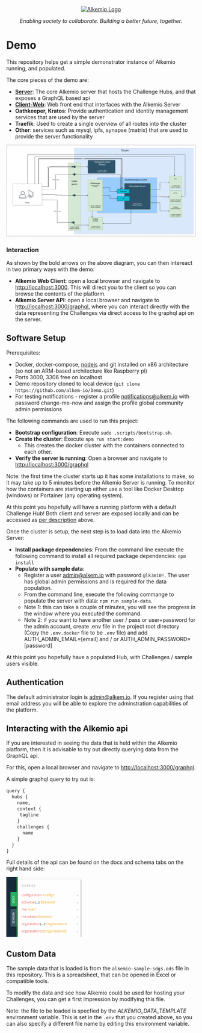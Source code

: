 <p align="center">
  <a href="http://alkem.io/" target="blank"><img src="https://alkem.io/uploads/logos/alkemio-logo.svg" width="400" alt="Alkemio Logo" /></a>
</p>
<p align="center"><i>Enabling society to collaborate. Building a better future, together.</i></p>


# Demo

This repository helps get a simple demonstrator instance of Alkemio running, and populated.

The core pieces of the demo are:

- **[Server](http://github.com/alkem-io/server)**: The core Alkemio server that hosts the Challenge Hubs, and that exposes a GraphQL based api
- **[Client-Web](http://github.com/alkem-io/client-web)**: Web front end that interfaces with the Alkemio Server
- **Oathkeeper, Kratos**: Provide authentication and identity management services that are used by the server
- **Traefik**: Used to create a single overview of all routes into the cluster
- **Other**: services such as mysql, ipfs, synapse (matrix) that are used to provide the server functionality

<p >
<img src="docs/images/docker-compose.png" alt="Docker compose cluster" width="600" />
</p>

### Interaction
As shown by the bold arrows on the above diagram, you can then intereact in two primary ways with the demo:
* **Alkemio Web Client**: open a local browser and navigate to [http://localhost:3000](http://localhost:3000). This will direct you to the client so you can browse the contents of the platform.
* **Alkemio Server API**: open a local browser and navigate to [http://localhost:3000/graphql](http://localhost:3000/graphql), where you can interact directly with the data representing the Challenges via direct access to the graphql api on the server.

## Software Setup

Prerequisites:

- Docker, docker-compose, [nodejs](https://nodejs.org/en/download/package-manager/) and git installed on x86 architecture (so not an ARM-based architecture like Raspberry pi)
- Ports 3000, 3306 free on localhost
- Demo repository cloned to local device (`git clone https://github.com/alkem-io/Demo.git`)
- For testing notifications - register a profile notifications@alkem.io with password change-me-now and assign the profile global community admin permissions

The following commands are used to run this project:


* **Bootstrap configuration**: Execute `sudo .scripts/bootstrap.sh`.
* **Create the cluster**: Execute `npm run start:demo`
  * This creates the docker cluster with the containers connected to each other.
* **Verify the server is running**: Open a browser and navigate to [http://localhost:3000/graphql](http://localhost:3000/graphql)

Note: the first time the cluster starts up it has some installations to make, so it may take up to 5 minutes before the Alkemio Server is running. To monitor how the containers are starting up either use a tool like Docker Desktop (windows) or Portainer (any operating system).

At this point you hopefully will have a running platform with a default Challenge Hub! Both client and server are exposed locally and can be accessed as [per description](#Interaction) above.

Once the cluster is setup, the next step is to load data into the Alkemio Server:
* **Install package dependencies**: From the command line execute the following command to install all required package dependencies: `npm install`
* **Populate with sample data**:
  * Register a user admin@alkem.io with password ```@lk3m10!```. The user has global admin permissions and is required for the data population.
  * From the command line, execute the following commange to populate the server with data: `npm run sample-data`.
  * Note 1: this can take a couple of minutes, you will see the progress in the window where you executed the command.
  * Note 2: if you want to have another user / pass or user+password for the admin account, create .env file in the project root directory (Copy the `.env.docker` file to be `.env` file) and add AUTH_ADMIN_EMAIL=[email] and / or AUTH_ADMIN_PASSWORD=[password]

At this point you hopefully have a populated Hub, with Challenges / sample users visible.

## Authentication

The default administrator login is admin@alkem.io. If you register using that email address you will be able to explore the adminstration capabilities of the platform.

## Interacting with the Alkemio api
If you are interested in seeing the data that is held within the Alkemio platform, then it is advisable to try out directly querying data from the GraphQL api.

For this, open a local browser and navigate to [http://localhost:3000/graphql](http://localhost:3000/graphql).

A simple graphql query to try out is:
```
query {
  hubs {
    name,
    context {
     tagline
    }
    challenges {
      name
    }
  }
}
```

Full details of the api can be found on the docs and schema tabs on the right hand side:
<p >
<img src="docs/images/graphql-playground.png" alt="Graphql api on playground" width="200" />
</p>


## Custom Data
The sample data that is loaded is from the ```alkemio-sample-sdgs.ods``` file in this repository. This is a spreadsheet, that can be opened in Excel or compatible tools.

To modify the data and see how Alkemio could be used for hosting your Challenges, you can get a first impression by modifying this file.

Note: the file to be loaded is specfied by the *ALKEMIO_DATA_TEMPLATE* environment variable. This is set in the ```.env``` that you created above, so you can also specify a different file name by editing this environment variable.

